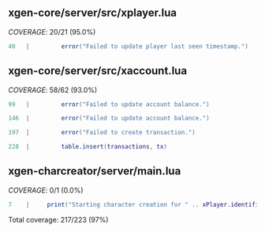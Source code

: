 ## xgen-core/server/src/xplayer.lua
*COVERAGE*: 20/21 (95.0%)
```LUA
40   |         error("Failed to update player last seen timestamp.")
```
## xgen-core/server/src/xaccount.lua
*COVERAGE*: 58/62 (93.0%)
```LUA
99   |         error("Failed to update account balance.")
```
```LUA
146  |         error("Failed to update account balance.")
```
```LUA
197  |         error("Failed to create transaction.")
```
```LUA
228  |         table.insert(transactions, tx)
```
## xgen-charcreator/server/main.lua
*COVERAGE*: 0/1 (0.0%)
```LUA
7    |     print("Starting character creation for " .. xPlayer.identifier)
```

Total coverage: 217/223 (97%)